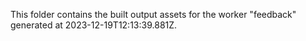 This folder contains the built output assets for the worker "feedback" generated at 2023-12-19T12:13:39.881Z.